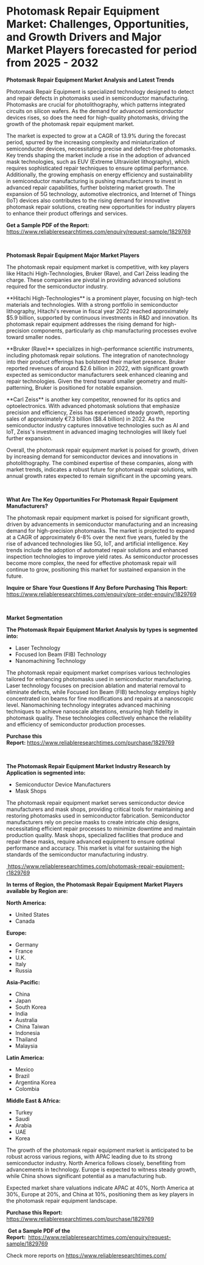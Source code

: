 <p><h1>Photomask Repair Equipment Market: Challenges, Opportunities, and Growth Drivers and Major Market Players forecasted for period from 2025 - 2032</h1></p><p><strong>Photomask Repair Equipment Market Analysis and Latest Trends</strong></p>
<p><p>Photomask Repair Equipment is specialized technology designed to detect and repair defects in photomasks used in semiconductor manufacturing. Photomasks are crucial for photolithography, which patterns integrated circuits on silicon wafers. As the demand for advanced semiconductor devices rises, so does the need for high-quality photomasks, driving the growth of the photomask repair equipment market.</p><p>The market is expected to grow at a CAGR of 13.9% during the forecast period, spurred by the increasing complexity and miniaturization of semiconductor devices, necessitating precise and defect-free photomasks. Key trends shaping the market include a rise in the adoption of advanced mask technologies, such as EUV (Extreme Ultraviolet lithography), which requires sophisticated repair techniques to ensure optimal performance. Additionally, the growing emphasis on energy efficiency and sustainability in semiconductor manufacturing is pushing manufacturers to invest in advanced repair capabilities, further bolstering market growth. The expansion of 5G technology, automotive electronics, and Internet of Things (IoT) devices also contributes to the rising demand for innovative photomask repair solutions, creating new opportunities for industry players to enhance their product offerings and services.</p></p>
<p><strong>Get a Sample PDF of the Report:&nbsp;</strong> <a href="https://www.reliableresearchtimes.com/enquiry/request-sample/1829769?utm_campaign=2440&utm_medium=2&utm_source=Github&utm_content=ia&utm_term=13022025&utm_id=photomask-repair-equipment">https://www.reliableresearchtimes.com/enquiry/request-sample/1829769</a></p>
<p>&nbsp;</p>
<p><strong>Photomask Repair Equipment Major Market Players</strong></p>
<p><p>The photomask repair equipment market is competitive, with key players like Hitachi High-Technologies, Bruker (Rave), and Carl Zeiss leading the charge. These companies are pivotal in providing advanced solutions required for the semiconductor industry.</p><p>**Hitachi High-Technologies** is a prominent player, focusing on high-tech materials and technologies. With a strong portfolio in semiconductor lithography, Hitachi's revenue in fiscal year 2022 reached approximately $5.9 billion, supported by continuous investments in R&D and innovation. Its photomask repair equipment addresses the rising demand for high-precision components, particularly as chip manufacturing processes evolve toward smaller nodes.</p><p>**Bruker (Rave)** specializes in high-performance scientific instruments, including photomask repair solutions. The integration of nanotechnology into their product offerings has bolstered their market presence. Bruker reported revenues of around $2.6 billion in 2022, with significant growth expected as semiconductor manufacturers seek enhanced cleaning and repair technologies. Given the trend toward smaller geometry and multi-patterning, Bruker is positioned for notable expansion.</p><p>**Carl Zeiss** is another key competitor, renowned for its optics and optoelectronics. With advanced photomask solutions that emphasize precision and efficiency, Zeiss has experienced steady growth, reporting sales of approximately €7.3 billion ($8.4 billion) in 2022. As the semiconductor industry captures innovative technologies such as AI and IoT, Zeiss's investment in advanced imaging technologies will likely fuel further expansion.</p><p>Overall, the photomask repair equipment market is poised for growth, driven by increasing demand for semiconductor devices and innovations in photolithography. The combined expertise of these companies, along with market trends, indicates a robust future for photomask repair solutions, with annual growth rates expected to remain significant in the upcoming years.</p></p>
<p>&nbsp;</p>
<p><strong>What Are The Key Opportunities For Photomask Repair Equipment Manufacturers?</strong></p>
<p><p>The photomask repair equipment market is poised for significant growth, driven by advancements in semiconductor manufacturing and an increasing demand for high-precision photomasks. The market is projected to expand at a CAGR of approximately 6-8% over the next five years, fueled by the rise of advanced technologies like 5G, IoT, and artificial intelligence. Key trends include the adoption of automated repair solutions and enhanced inspection technologies to improve yield rates. As semiconductor processes become more complex, the need for effective photomask repair will continue to grow, positioning this market for sustained expansion in the future.</p></p>
<p><strong>Inquire or Share Your Questions If Any Before Purchasing This Report:</strong> <a href="https://www.reliableresearchtimes.com/enquiry/pre-order-enquiry/1829769?utm_campaign=2440&utm_medium=2&utm_source=Github&utm_content=ia&utm_term=13022025&utm_id=photomask-repair-equipment">https://www.reliableresearchtimes.com/enquiry/pre-order-enquiry/1829769</a></p>
<p>&nbsp;</p>
<p><strong>Market Segmentation</strong></p>
<p><strong>The Photomask Repair Equipment Market Analysis by types is segmented into:</strong></p>
<p><ul><li>Laser Technology</li><li>Focused Ion Beam (FIB) Technology</li><li>Nanomachining Technology</li></ul></p>
<p><p>The photomask repair equipment market comprises various technologies tailored for enhancing photomasks used in semiconductor manufacturing. Laser technology focuses on precision ablation and material removal to eliminate defects, while Focused Ion Beam (FIB) technology employs highly concentrated ion beams for fine modifications and repairs at a nanoscopic level. Nanomachining technology integrates advanced machining techniques to achieve nanoscale alterations, ensuring high fidelity in photomask quality. These technologies collectively enhance the reliability and efficiency of semiconductor production processes.</p></p>
<p><strong>Purchase this Report:&nbsp;</strong><a href="https://www.reliableresearchtimes.com/purchase/1829769?utm_campaign=2440&utm_medium=2&utm_source=Github&utm_content=ia&utm_term=13022025&utm_id=photomask-repair-equipment">https://www.reliableresearchtimes.com/purchase/1829769</a></p>
<p>&nbsp;</p>
<p><strong>The Photomask Repair Equipment Market Industry Research by Application is segmented into:</strong></p>
<p><ul><li>Semiconductor Device Manufacturers</li><li>Mask Shops</li></ul></p>
<p><p>The photomask repair equipment market serves semiconductor device manufacturers and mask shops, providing critical tools for maintaining and restoring photomasks used in semiconductor fabrication. Semiconductor manufacturers rely on precise masks to create intricate chip designs, necessitating efficient repair processes to minimize downtime and maintain production quality. Mask shops, specialized facilities that produce and repair these masks, require advanced equipment to ensure optimal performance and accuracy. This market is vital for sustaining the high standards of the semiconductor manufacturing industry.</p></p>
<p><a href="https://www.reliableresearchtimes.com/photomask-repair-equipment-r1829769?utm_campaign=2440&utm_medium=2&utm_source=Github&utm_content=ia&utm_term=13022025&utm_id=photomask-repair-equipment">&nbsp;https://www.reliableresearchtimes.com/photomask-repair-equipment-r1829769</a></p>
<p><strong>In terms of Region, the Photomask Repair Equipment Market Players available by Region are:</strong></p>
<p>
    <p> <strong> North America: </strong>
        <ul>
            <li>United States</li>
            <li>Canada</li>
        </ul>
        </p> 
    <p> <strong> Europe: </strong>
        <ul>
            <li>Germany</li>
            <li>France</li>
            <li>U.K.</li>
            <li>Italy</li>
            <li>Russia</li>
        </ul>
        </p> 
    <p> <strong> Asia-Pacific: </strong>
        <ul>
            <li>China</li>
            <li>Japan</li>
            <li>South Korea</li>
            <li>India</li>
            <li>Australia</li>
            <li>China Taiwan</li>
            <li>Indonesia</li>
            <li>Thailand</li>
            <li>Malaysia</li>
        </ul>
        </p> 
    <p> <strong> Latin America: </strong>
        <ul>
            <li>Mexico</li>
            <li>Brazil</li>
            <li>Argentina Korea</li>
            <li>Colombia</li>
        </ul>
        </p> 
    <p> <strong> Middle East & Africa: </strong>
        <ul>
            <li>Turkey</li>
            <li>Saudi</li>
            <li>Arabia</li>
            <li>UAE</li>
            <li>Korea</li>
        </ul>
    </p>
    </p>
<p><p>The growth of the photomask repair equipment market is anticipated to be robust across various regions, with APAC leading due to its strong semiconductor industry. North America follows closely, benefiting from advancements in technology. Europe is expected to witness steady growth, while China shows significant potential as a manufacturing hub.</p><p>Expected market share valuations indicate APAC at 40%, North America at 30%, Europe at 20%, and China at 10%, positioning them as key players in the photomask repair equipment landscape.</p></p>
<p><strong>Purchase this Report: </strong><a href="https://www.reliableresearchtimes.com/purchase/1829769?utm_campaign=2440&utm_medium=2&utm_source=Github&utm_content=ia&utm_term=13022025&utm_id=photomask-repair-equipment">https://www.reliableresearchtimes.com/purchase/1829769</a></p>
<p>&nbsp;<strong>Get a Sample PDF of the Report:&nbsp;&nbsp;</strong><a href="https://www.reliableresearchtimes.com/enquiry/request-sample/1829769?utm_campaign=2440&utm_medium=2&utm_source=Github&utm_content=ia&utm_term=13022025&utm_id=photomask-repair-equipment">https://www.reliableresearchtimes.com/enquiry/request-sample/1829769</a></p>
<p><strong></strong></p>
<p>Check more reports on <a href="https://www.reliableresearchtimes.com/?utm_campaign=2440&utm_medium=2&utm_source=Github&utm_content=ia&utm_term=13022025&utm_id=photomask-repair-equipment">https://www.reliableresearchtimes.com/</a></p>